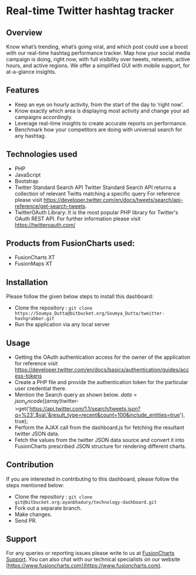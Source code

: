 # Real-time Twitter hashtag tracker

## Overview
Know what’s trending, what’s going viral, and which post could use a boost with our real-time hashtag performance tracker. Map how your social media campaign is doing, right now, with full visibility over tweets, retweets, active hours, and active regions. We offer a simplified GUI with mobile support, for at-a-glance insights.

## Features
* Keep an eye on hourly activity, from the start of the day to ‘right now’.
* Know exactly which area is displaying most activity and change your ad campaigns accordingly.
* Leverage real-time insights to create accurate reports on performance.
* Benchmark how your competitors are doing with universal search for any hashtag.

## Technologies used
* PHP
* JavaScript
* Bootstrap
* Twitter Standard Search API Twitter Standard Search API returns a collection of relevant Twitts   matching a specific query For reference please visit
  https://developer.twitter.com/en/docs/tweets/search/api-reference/get-search-tweets.
* TwitterOAuth Library: It is the most popular PHP library for Twitter's OAuth REST API. For
  further information please visit https://twitteroauth.com/


## Products from FusionCharts used:
* FusionCharts XT
* FusionMaps XT

## Installation
Please follow the given below steps to install this dashboard:

* Clone the repository : 
 `git clone https://Soumya_Dutta@bitbucket.org/Soumya_Dutta/tweitter-hashgrabber.git`
* Run the application via any local server

## Usage 

* Getting the OAuth authentication access for the owner of the application for reference visit
  https://developer.twitter.com/en/docs/basics/authentication/guides/access-tokens
* Create a PHP file and provide the authentication  token for the particular user credential
  there.
* Mention the Search query as shown below.
  $data = json_encode((array)$twitter->get('https://api.twitter.com/1.1/search/tweets.json?q=%23'.$val.'&result_type=recent&count=100&include_entities=true'), true);
* Perform the AJAX call from the dashboard.js for fetching the resultant twitter JSON data.
* Fetch the values from the twitter JSON data source and convert it into FusionCharts prescribed    JSON structure for rendering different charts.

## Contribution

If you are interested in contributing to this dashboard, please follow the steps mentioned below:


* Clone the repository : 
 `git clone git@bitbucket.org:ayanbhadury/technology-dashboard.git`
* Fork out a separate branch.
* Make changes.
* Send PR.

## Support 

For any queries or reporting issues please write to us at [FusionCharts Support](support@fusioncharts.com>).
You can also chat with our technical specialists on our website [https://www.fusioncharts.com](https://www.fusioncharts.com).